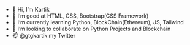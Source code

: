 - 👋 Hi, I’m Kartik
- 👀 I’m good at HTML, CSS, Bootstrap(CSS Framework)
- 🌱 I’m currently learning Python, BlockChain(Ethereum), JS, Tailwind
- 💞️ I’m looking to collaborate on Python Projects and Blockchain
- 📫 @gtgkartik my Twitter

<!---
kartikkumar999/kartikkumar999 is a ✨ special ✨ repository because its `README.md` (this file) appears on your GitHub profile.
You can click the Preview link to take a look at your changes.
--->
